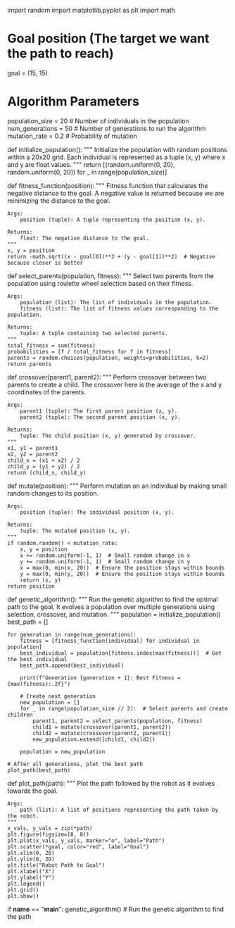 import random
import matplotlib.pyplot as plt
import math

# Goal position (The target we want the path to reach)
goal = (15, 15)

# Algorithm Parameters
population_size = 20  # Number of individuals in the population
num_generations = 50  # Number of generations to run the algorithm
mutation_rate = 0.2    # Probability of mutation

def initialize_population():
    """
    Initialize the population with random positions within a 20x20 grid.
    Each individual is represented as a tuple (x, y) where x and y are float values.
    """
    return [(random.uniform(0, 20), random.uniform(0, 20)) for _ in range(population_size)]

def fitness_function(position):
    """
    Fitness function that calculates the negative distance to the goal.
    A negative value is returned because we are minimizing the distance to the goal.
    
    Args:
        position (tuple): A tuple representing the position (x, y).
    
    Returns:
        float: The negative distance to the goal.
    """
    x, y = position
    return -math.sqrt((x - goal[0])**2 + (y - goal[1])**2)  # Negative because closer is better

def select_parents(population, fitness):
    """
    Select two parents from the population using roulette wheel selection based on their fitness.
    
    Args:
        population (list): The list of individuals in the population.
        fitness (list): The list of fitness values corresponding to the population.
    
    Returns:
        tuple: A tuple containing two selected parents.
    """
    total_fitness = sum(fitness)
    probabilities = [f / total_fitness for f in fitness]
    parents = random.choices(population, weights=probabilities, k=2)
    return parents

def crossover(parent1, parent2):
    """
    Perform crossover between two parents to create a child. The crossover here
    is the average of the x and y coordinates of the parents.
    
    Args:
        parent1 (tuple): The first parent position (x, y).
        parent2 (tuple): The second parent position (x, y).
    
    Returns:
        tuple: The child position (x, y) generated by crossover.
    """
    x1, y1 = parent1
    x2, y2 = parent2
    child_x = (x1 + x2) / 2
    child_y = (y1 + y2) / 2
    return (child_x, child_y)

def mutate(position):
    """
    Perform mutation on an individual by making small random changes to its position.
    
    Args:
        position (tuple): The individual position (x, y).
    
    Returns:
        tuple: The mutated position (x, y).
    """
    if random.random() < mutation_rate:
        x, y = position
        x += random.uniform(-1, 1)  # Small random change in x
        y += random.uniform(-1, 1)  # Small random change in y
        x = max(0, min(x, 20))  # Ensure the position stays within bounds
        y = max(0, min(y, 20))  # Ensure the position stays within bounds
        return (x, y)
    return position

def genetic_algorithm():
    """
    Run the genetic algorithm to find the optimal path to the goal.
    It evolves a population over multiple generations using selection, crossover, and mutation.
    """
    population = initialize_population()
    best_path = []

    for generation in range(num_generations):
        fitness = [fitness_function(individual) for individual in population]
        best_individual = population[fitness.index(max(fitness))]  # Get the best individual
        best_path.append(best_individual)

        print(f"Generation {generation + 1}: Best Fitness = {max(fitness):.2f}")

        # Create next generation
        new_population = []
        for _ in range(population_size // 2):  # Select parents and create children
            parent1, parent2 = select_parents(population, fitness)
            child1 = mutate(crossover(parent1, parent2))
            child2 = mutate(crossover(parent2, parent1))
            new_population.extend([child1, child2])

        population = new_population

    # After all generations, plot the best path
    plot_path(best_path)

def plot_path(path):
    """
    Plot the path followed by the robot as it evolves towards the goal.
    
    Args:
        path (list): A list of positions representing the path taken by the robot.
    """
    x_vals, y_vals = zip(*path)
    plt.figure(figsize=(8, 8))
    plt.plot(x_vals, y_vals, marker="o", label="Path")
    plt.scatter(*goal, color="red", label="Goal")
    plt.xlim(0, 20)
    plt.ylim(0, 20)
    plt.title("Robot Path to Goal")
    plt.xlabel("X")
    plt.ylabel("Y")
    plt.legend()
    plt.grid()
    plt.show()

if __name__ == "__main__":
    genetic_algorithm()  # Run the genetic algorithm to find the path
